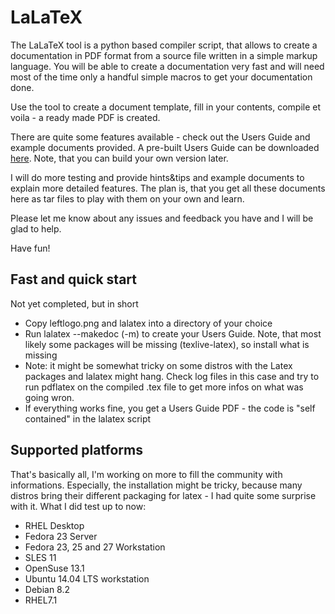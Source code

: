 # LaLaTeX

The LaLaTeX tool is a python based compiler script, that allows to create a documentation in PDF format from a source file written in a simple markup language. You will be able to create a documentation very fast and will need most of the time only a handful simple macros to get your documentation done.

Use the tool to create a document template, fill in your contents, compile et voila - a ready made PDF is created.

There are quite some features available - check out the Users Guide and example documents provided.
A pre-built Users Guide can be downloaded [here](https://www.dropbox.com/s/7qry47nmfsgpphs/LaLaTeX_Users_Guide-v0.6.0.pdf?dl=0).
Note, that you can build your own version later.

I will do more testing and provide hints&tips and example documents to explain more detailed features. The plan is, that you get all these documents here as tar files to play with them on your own and learn.

Please let me know about any issues and feedback you have and I will be glad to help.

Have fun!


## Fast and quick start
Not yet completed, but in short
* Copy leftlogo.png and lalatex into a directory of your choice
* Run lalatex --makedoc (-m) to create your Users Guide. Note, that most likely some packages will be missing (texlive-latex), so install what is missing
* Note: it might be somewhat tricky on some distros with the Latex packages and lalatex might hang. Check log files in this case and try to run pdflatex on the compiled .tex file to get more infos on what was going wron.
* If everything works fine, you get a Users Guide PDF - the code is "self contained" in the lalatex script


## Supported platforms
That's basically all, I'm working on more to fill the community with informations. Especially, the installation might be tricky, because many distros bring their different packaging for latex - I had quite some surprise with it. What I did test up to now:

*  RHEL Desktop
*  Fedora 23 Server
*  Fedora 23, 25 and 27 Workstation
*  SLES 11
*  OpenSuse 13.1
*  Ubuntu 14.04 LTS workstation
*  Debian 8.2
*  RHEL7.1
